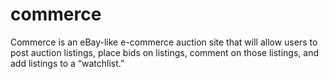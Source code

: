# commerce 
Commerce is an eBay-like e-commerce auction site that will allow users to post auction listings, place bids on listings, comment on those listings, and add listings to a “watchlist.”
